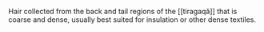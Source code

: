 Hair collected from the back and tail regions of the [[tiragaqă]] that is coarse and dense, usually best suited for insulation or other dense textiles. 

